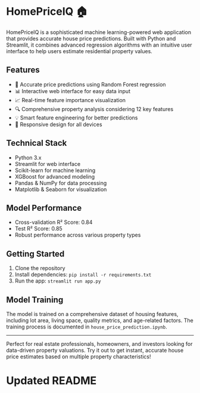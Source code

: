 # HomePriceIQ 🏠

HomePriceIQ is a sophisticated machine learning-powered web application that provides accurate house price predictions. Built with Python and Streamlit, it combines advanced regression algorithms with an intuitive user interface to help users estimate residential property values.

## Features
- 🎯 Accurate price predictions using Random Forest regression
- 📊 Interactive web interface for easy data input
- 📈 Real-time feature importance visualization
- 🔍 Comprehensive property analysis considering 12 key features
- 💡 Smart feature engineering for better predictions
- 📱 Responsive design for all devices

## Technical Stack
- Python 3.x
- Streamlit for web interface
- Scikit-learn for machine learning
- XGBoost for advanced modeling
- Pandas & NumPy for data processing
- Matplotlib & Seaborn for visualization

## Model Performance
- Cross-validation R² Score: 0.84
- Test R² Score: 0.85
- Robust performance across various property types

## Getting Started
1. Clone the repository
2. Install dependencies: `pip install -r requirements.txt`
3. Run the app: `streamlit run app.py`

## Model Training
The model is trained on a comprehensive dataset of housing features, including lot area, living space, quality metrics, and age-related factors. The training process is documented in `house_price_prediction.ipynb`.

---

Perfect for real estate professionals, homeowners, and investors looking for data-driven property valuations. Try it out to get instant, accurate house price estimates based on multiple property characteristics!
# Updated README

